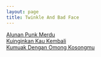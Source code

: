 ```yaml
---
layout: page
title: Twinkle And Bad Face
---
```


<div class="htl">
  <a href="/alunanpunkmerdu-twinkleandbadface">
Alunan Punk Merdu
  </a>
</div>
<div class="htl">
  <a href="/kuinginkankaukembali-twinkleandbadface">
Kuinginkan Kau Kembali
  </a>
</div>
<div class="htl">
  <a href="/kumuakdenganomongkosongmu-twinkleandbadface">
Kumuak Dengan Omong Kosongmu
  </a>
</div>
